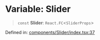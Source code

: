 # Variable: Slider

> `const` **Slider**: `React.FC`\<`SliderProps`\>

Defined in: [components/Slider/index.tsx:37](https://github.com/onyx-og/prismal-react/blob/4de964c33b6496e718d9735afb715c0a69193872/src/components/Slider/index.tsx#L37)
